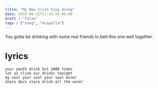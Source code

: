 ```yaml
---
title: "My New Irish Sing Along"
date: 2019-09-21T11:34:58-05:00
draft : "false"
tags : ["song", "Acapella"]
---
```


You gotta be drinking with some real friends to belt this one well together.

<!--more-->

# lyrics  

```
your youth drink but 1000 times
let us clink our drinks tonight
my soul your soul your soul mine!
share dare stare drink all the wine!

```
